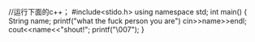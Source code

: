 //运行下面的c++；
#include<stido.h>
using namespace std;
int main()
{
   String name;
   printf("what the fuck person you are")
   cin>>name>>endl;
   cout<<name<<"shout!";
   printf("\007");
}

  
  
